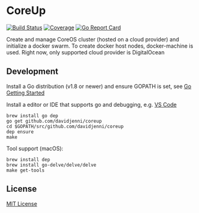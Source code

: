 # CoreUp

[![Build Status](https://travis-ci.org/davidjenni/coreup.svg?branch=master)](https://travis-ci.org/davidjenni/coreup)
[![Coverage](https://codecov.io/gh/davidjenni/coreup/branch/master/graph/badge.svg)](https://codecov.io/gh/davidjenni/coreup)
[![Go Report Card](https://goreportcard.com/badge/github.com/davidjenni/coreup)](https://goreportcard.com/report/github.com/davidjenni/coreup)

Create and manage CoreOS cluster (hosted on a cloud provider) and initialize a docker swarm.
To create docker host nodes, docker-machine is used.
Right now, only supported cloud provider is DigitalOcean

## Development
Install a Go distribution (v1.8 or newer) and ensure GOPATH is set,
see [Go Getting Started](https://golang.org/doc/install)

Install a editor or IDE that supports go and debugging, e.g. [VS Code](https://code.visualstudio.com/download)

```
brew install go dep
go get github.com/davidjenni/coreup
cd $GOPATH/src/github.com/davidjenni/coreup
dep ensure
make
```

Tool support (macOS):
```
brew install dep
brew install go-delve/delve/delve
make get-tools
```

## License
[MIT License](https://github.com/davidjenni/coreup/blob/master/LICENSE)
